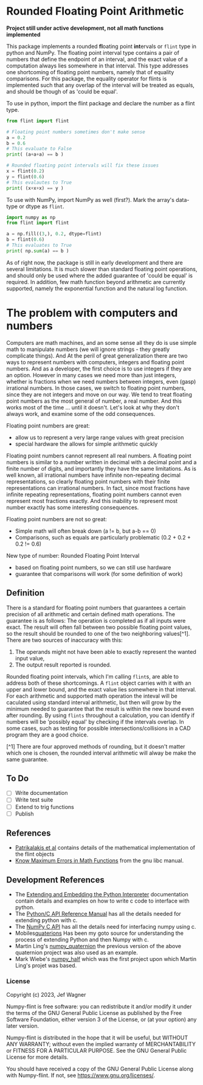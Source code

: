 # Rounded Floating Point Arithmetic

**Project still under active development, not all math functions implemented**

This package implements a rounded **fl**oating point **int**ervals or `flint` type in python and NumPy. The floating point interval type contains a pair of numbers that define the endpoint of an interval, and the exact value of a computation always lies somewhere in that interval. This type addresses one shortcoming of floating point numbers, namely that of equality comparisons. For this package, the equality operator for flints is implemented such that any overlap of the interval will be treated as equals, and should be though of as 'could be equal'.

To use in python, import the flint package and declare the number as a flint type.
```py
from flint import flint

# Floating point numbers sometimes don't make sense
a = 0.2
b = 0.6
# This evaluate to False
print( (a+a+a) == b )

# Rounded floating point intervals will fix these issues
x = flint(0.2)
y = flint(0.6)
# This evalautes to True
print( (x+x+x) == y )
```

To use with NumPy, import NumPy as well (first?). Mark the array's data-type or dtype as `flint`.
```py
import numpy as np
from flint import flint

a = np.fill((3,), 0.2, dtype=flint)
b = flint(0.6)
# This evaluates to True
print( np.sum(a) == b )
```

As of right now, the package is still in early development and there are several limitations. It is much slower than standard floating point operations, and should only be used where the added guarantee of 'could be equal' is required. In addition, few math function beyond arithmetic are currently supported, namely the exponential function and the natural log function.

# The problem with computers and numbers

Computers are math machines, and an some sense all they do is use simple math to manipulate numbers (we will ignore strings - they greatly complicate things). And At the peril of great generalization there are two ways to represent numbers with computers, integers and floating point numbers. And as a developer, the first choice is to use integers if they are an option. However in many cases we need more than just integers, whether is fractions when we need numbers between integers, even (gasp) irrational numbers. In those cases, we switch to floating point numbers, since they are not integers and move on our way. We tend to treat floating point numbers as the most general of number, a real number. And this works most of the time ... until it doesn't. Let's look at why they don't always work, and examine some of the odd consequences.

Floating point numbers are great:
+ allow us to represent a very large range values with great precision
+ special hardware the allows for simple arithmetic quickly

Floating point numbers cannot represent all real numbers. A floating point numbers is similar to a number written in decimal with a decimal point and a finite number of digits, and importantly they have the same limitations. As is well known, all irrational numbers have infinite non-repeating decimal representations, so clearly floating point numbers with their finite representations can irrational numbers. In fact, since most fractions have infinite repeating representations, floating point numbers cannot even represent most fractions exactly. And this inability to represent most number exactly has some interesting consequences.

Floating point numbers are not so great:
- Simple math will often break down (a != b, but a-b == 0)
- Comparisons, such as equals are particularly problematic (0.2 + 0.2 + 0.2 != 0.6)

New type of number: Rounded Floating Point Interval
- based on floating point numbers, so we can still use hardware
- guarantee that comparisons will work (for some definition of work)

## Definition

There is a standard for floating point numbers that guarantees a certain precision of all arithmetic and certain defined math operations. The guarantee is as follows: The operation is completed as if all inputs were exact. The result will often fall between two possible floating point values, so the result should be rounded to one of the two neighboring values[^1]. There are two sources of inaccuracy with this:
1. The operands might not have been able to exactly represent the wanted input value,
2. The output result reported is rounded.

Rounded floating point intervals, which I'm calling `flint`s, are able to address both of these shortcomings. A `flint` object carries with it with an upper and lower bound, and the exact value lies somewhere in that interval. For each arithmetic and supported math operation the inteval will be caculated using standard interval arithmetic, but then  will grow by the minimum needed to guarantee that the result is within the new bound even after rounding. By using `flints` throughout a calculation, you can identify if numbers will be 'possibly equal' by checking if the intervals overlap. In some cases, such as testing for possible intersections/collisions in a CAD program they are a good choice.

[^1] There are four approved methods of rounding, but it doesn't matter which one is chosen, the rounded interval arithmetic will alway be make the same guarantee.


## To Do

- [ ] Write documentation
- [ ] Write test suite
- [ ] Extend to trig functions
- [ ] Publish

## References

* [Patrikalakis et al](https://web.mit.edu/hyperbook/Patrikalakis-Maekawa-Cho/node46.html) contains details of the mathematical implementation of the flint objects
* [Know Maximum Errors in Math Functions](https://www.gnu.org/software/libc/manual/html_node/Errors-in-Math-Functions.html) from the gnu libc manual.

## Development References
* The [Extending and Embedding the Python Interpreter](https://docs.python.org/3/extending/index.html) documentation contain details and examples on how to write c code to interface with python.
* The [Python/C API Reference Manual](https://docs.python.org/3/c-api/index.html) has all the details needed for extending python with c.
* The [NumPy C API](https://numpy.org/doc/stable/reference/c-api/index.html) has all the details need for interfacing numpy using c.
* Mobiles[quaterions](https://github.com/moble/quaternion) Has been my goto source for understanding the process of extending Python and then Numpy with c.
* Martin Ling's [numpy_quaternion](https://github.com/martinling/numpy_quaternion) the previous version of the above quaternion project was also used as an example.
* Mark Wiebe's [numpy_half](https://github.com/mwiebe/numpy_half) which was the first project upon which Martin Ling's projet was based. 

### License

Copyright (c) 2023, Jef Wagner

Numpy-flint is free software: you can redistribute it and/or modify it under the terms of the GNU General Public License as published by the Free Software Foundation, either version 3 of the License, or (at your option) any later version.

Numpy-flint is distributed in the hope that it will be useful, but WITHOUT ANY WARRANTY; without even the implied warranty of MERCHANTABILITY or FITNESS FOR A PARTICULAR PURPOSE. See the GNU General Public License for more details.

You should have received a copy of the GNU General Public License along with Numpy-flint. If not, see <https://www.gnu.org/licenses/>.
